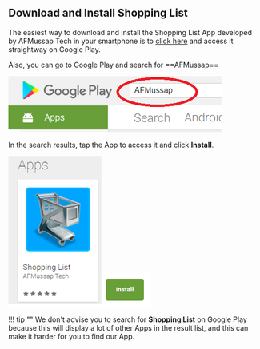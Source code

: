 ## Download and Install Shopping List

The easiest way to download and install the Shopping List App developed by AFMussap Tech in your smartphone is to [click here](https://play.google.com/store/apps/details?id=mussapappsshoppinglist.fmussap.com.shoppinglist) and access it straightway on Google Play. 

Also, you can go to Google Play and search for ==AFMussap==

![](/images/google-play-search.png)

In the search results, tap the App to access it and click **Install**.

![](/images/Tap-App.png)![](/images/Install.png)

!!! tip ""
	We don't advise you to search for **Shopping List** on Google Play because this will display a lot of other Apps in the result list, and this can make it harder for you to find our App. 
